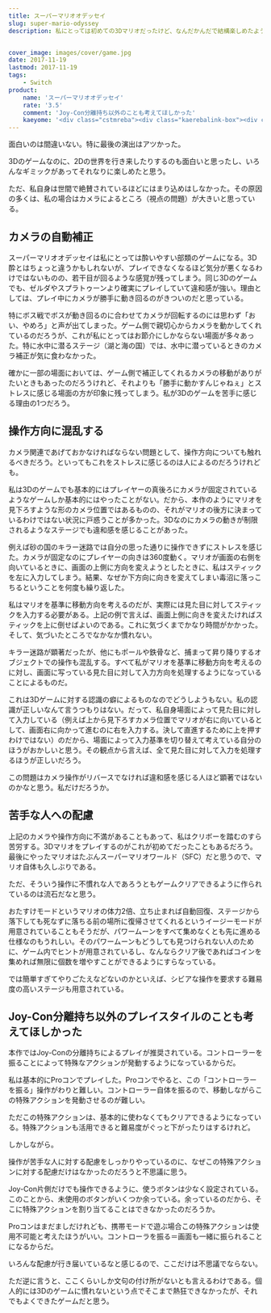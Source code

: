```yaml
---
title: スーパーマリオオデッセイ
slug: super-mario-odyssey
description: 私にとっては初めての3Dマリオだったけど、なんだかんだで結構楽しめたように思う。視点がちょこまか動くので若干酔いやすい気がするのと、プレイにあたって支障があるわけではないがJoy-Con分離持ち至上主義なところが気になるものの、面白い作品だったと思う。


cover_image: images/cover/game.jpg
date: 2017-11-19
lastmod: 2017-11-19
tags: 
    - Switch
product:
    name: 'スーパーマリオオデッセイ'
    rate: '3.5'
    comment: 'Joy-Con分離持ち以外のことも考えてほしかった'
    kaeyome: '<div class="cstmreba"><div class="kaerebalink-box"><div class="kaerebalink-image"><a href="http://www.amazon.co.jp/exec/obidos/ASIN/B075LC617B/illusionspace-22/" target="_blank" rel="nofollow" ><img src="https://images-fe.ssl-images-amazon.com/images/I/61GoeA8VoXL._SL160_.jpg" style="border: none;" /></a></div><div class="kaerebalink-info"><div class="kaerebalink-name"><a href="http://www.amazon.co.jp/exec/obidos/ASIN/B075LC617B/illusionspace-22/" target="_blank" rel="nofollow" >スーパーマリオ オデッセイ</a><div class="kaerebalink-powered-date">posted with <a href="http://kaereba.com" rel="nofollow" target="_blank">カエレバ</a></div></div><div class="kaerebalink-detail"> 任天堂 2017-10-27    </div><div class="kaerebalink-link1"><div class="shoplinkamazon"><a href="http://www.amazon.co.jp/gp/search?keywords=%E3%82%B9%E3%83%BC%E3%83%91%E3%83%BC%E3%83%9E%E3%83%AA%E3%82%AA%E3%82%AA%E3%83%87%E3%83%83%E3%82%BB%E3%82%A4&__mk_ja_JP=%E3%82%AB%E3%82%BF%E3%82%AB%E3%83%8A&tag=illusionspace-22" target="_blank" rel="nofollow" >Amazon</a></div><div class="shoplinkrakuten"><a href="https://hb.afl.rakuten.co.jp/hgc/11b85a2b.54f625b8.11b85a2c.594e2eba/?pc=http%3A%2F%2Fsearch.rakuten.co.jp%2Fsearch%2Fmall%2F%25E3%2582%25B9%25E3%2583%25BC%25E3%2583%2591%25E3%2583%25BC%25E3%2583%259E%25E3%2583%25AA%25E3%2582%25AA%25E3%2582%25AA%25E3%2583%2587%25E3%2583%2583%25E3%2582%25BB%25E3%2582%25A4%2F-%2Ff.1-p.1-s.1-sf.0-st.A-v.2%3Fx%3D0%26scid%3Daf_ich_link_urltxt%26m%3Dhttp%3A%2F%2Fm.rakuten.co.jp%2F" target="_blank" rel="nofollow" >楽天市場</a></div></div></div><div class="booklink-footer"></div></div></div>'
---
```


面白いのは間違いない。特に最後の演出はアツかった。

3Dのゲームなのに、2Dの世界を行き来したりするのも面白いと思ったし、いろんなギミックがあってそれなりに楽しめたと思う。

ただ、私自身は世間で絶賛されているほどにはまり込めはしなかった。その原因の多くは、私の場合はカメラによるところ（視点の問題）が大きいと思っている。


## カメラの自動補正


スーパーマリオオデッセイは私にとっては酔いやすい部類のゲームになる。3D酔とはちょっと違うかもしれないが、プレイできなくなるほど気分が悪くなるわけではないものの、若干目が回るような感覚が残ってしまう。同じ3Dのゲームでも、ゼルダやスプラトゥーンより確実にプレイしていて違和感が強い。理由としては、プレイ中にカメラが勝手に動き回るのがきついのだと思っている。

特にボス戦でボスが動き回るのに合わせてカメラが回転するのには思わず「おい、やめろ」と声が出てしまった。ゲーム側で親切心からカメラを動かしてくれているのだろうが、これが私にとってはお節介にしかならない場面が多々あった。特に水中に潜るステージ（湖と海の国）では、水中に潜っているときのカメラ補正が気に食わなかった。

確かに一部の場面においては、ゲーム側で補正してくれるカメラの移動がありがたいときもあったのだろうけれど、それよりも「勝手に動かすんじゃねぇ」とストレスに感じる場面の方が印象に残ってしまう。私が3Dのゲームを苦手に感じる理由の1つだろう。


## 操作方向に混乱する


カメラ関連であげておかなければならない問題として、操作方向についても触れるべきだろう。といってもこれをストレスに感じるのは人によるのだろうけれども。

私は3Dのゲームでも基本的にはプレイヤーの真後ろにカメラが固定されているようなゲームしか基本的にはやったことがない。だから、本作のようにマリオを見下ろすような形のカメラ位置ではあるものの、それがマリオの後方に決まっているわけではない状況に戸惑うことが多かった。3Dなのにカメラの動きが制限されるようなステージでも違和感を感じることがあった。

例えば砂の国のキラー迷路では自分の思った通りに操作できずにストレスを感じた。カメラが固定なのにプレイヤーの向きは360度動く。マリオが画面の右側を向いているときに、画面の上側に方向を変えようとしたときに、私はスティックを左に入力してしまう。結果、なぜか下方向に向きを変えてしまい毒沼に落っこちるということを何度も繰り返した。

私はマリオを基準に移動方向を考えるのだが、実際には見た目に対してスティックを入力する必要がある。上記の例で言えば、画面上側に向きを変えたければスティックを上に倒せばよいのである。これに気づくまでかなり時間がかかった。そして、気づいたところでなかなか慣れない。

キラー迷路が顕著だったが、他にもポールや鉄骨など、捕まって昇り降りするオブジェクトでの操作も混乱する。すべて私がマリオを基準に移動方向を考えるのに対し、画面に写っている見た目に対して入力方向を処理するようになっていることによるものだ。

これは3Dゲームに対する認識の癖によるものなのでどうしようもない。私の認識が正しいなんて言うつもりはない。だって、私自身場面によって見た目に対して入力している（例えば上から見下ろすカメラ位置でマリオが右に向いているとして、画面右に向かって進むのに右を入力する。決して直進するために上を押すわけではない）のだから、場面によって入力基準を切り替えて考えている自分のほうがおかしいと思う。その観点から言えば、全て見た目に対して入力を処理するほうが正しいだろう。

この問題はカメラ操作がリバースでなければ違和感を感じる人ほど顕著ではないのかなと思う。私だけだろうか。


## 苦手な人への配慮


上記のカメラや操作方向に不満があることもあって、私はクリボーを踏むのすら苦労する。3Dマリオをプレイするのがこれが初めてだったこともあるだろう。最後にやったマリオはたぶんスーパーマリオワールド（SFC）だと思うので、マリオ自体も久しぶりである。

ただ、そういう操作に不慣れな人であろうともゲームクリアできるように作られているのは流石だなと思う。

おたすけモードというマリオの体力2倍、立ち止まれば自動回復、ステージから落下しても死なずに落ちる前の場所に復帰させてくれるというイージーモードが用意されていることもそうだが、パワームーンをすべて集めなくとも先に進める仕様なのもうれしい。そのパワームーンもどうしても見つけられない人のために、ゲーム内でヒントが用意されているし、なんならクリア後であればコインを集めれば無限に個数を増やすことができるようにすらなっている。

では簡単すぎてやりごたえなどないのかといえば、シビアな操作を要求する難易度の高いステージも用意されている。


## Joy-Con分離持ち以外のプレイスタイルのことも考えてほしかった


本作ではJoy-Conの分離持ちによるプレイが推奨されている。コントローラーを振ることによって特殊なアクションが発動するようになっているからだ。

私は基本的にProコンでプレイした。Proコンでやると、この「コントローラーを振る」操作がわりと難しい。コントローラー自体を振るので、移動しながらこの特殊アクションを発動させるのが難しい。

ただこの特殊アクションは、基本的に使わなくてもクリアできるようになっている。特殊アクションも活用できると難易度がぐっと下がったりはするけれど。

しかしながら。

操作が苦手な人に対する配慮をしっかりやっているのに、なぜこの特殊アクションに対する配慮だけはなかったのだろうと不思議に思う。

Joy-Con片側だけでも操作できるように、使うボタンは少なく設定されている。このことから、未使用のボタンがいくつか余っている。余っているのだから、そこに特殊アクションを割り当てることはできなかったのだろうか。

Proコンはまだましだけれども、携帯モードで遊ぶ場合この特殊アクションは使用不可能と考えたほうがいい。コントローラを振る＝画面も一緒に振られることになるからだ。

いろんな配慮が行き届いているなと感じるので、ここだけは不思議でならない。

ただ逆に言うと、ここくらいしか文句の付け所がないとも言えるわけである。個人的には3Dのゲームに慣れないという点でそこまで熱狂できなかったが、それでもよくできたゲームだと思う。


  